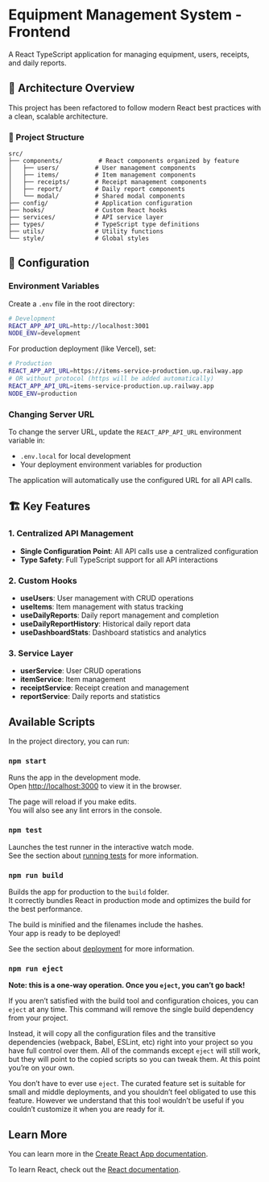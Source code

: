 # Equipment Management System - Frontend

A React TypeScript application for managing equipment, users, receipts, and daily reports.

## 🚀 Architecture Overview

This project has been refactored to follow modern React best practices with a clean, scalable architecture.

### 📁 Project Structure

```
src/
├── components/          # React components organized by feature
│   ├── users/          # User management components
│   ├── items/          # Item management components
│   ├── receipts/       # Receipt management components
│   ├── report/         # Daily report components
│   └── modal/          # Shared modal components
├── config/             # Application configuration
├── hooks/              # Custom React hooks
├── services/           # API service layer
├── types/              # TypeScript type definitions
├── utils/              # Utility functions
└── style/              # Global styles
```

## 🔧 Configuration

### Environment Variables

Create a `.env` file in the root directory:

```bash
# Development
REACT_APP_API_URL=http://localhost:3001
NODE_ENV=development
```

For production deployment (like Vercel), set:
```bash
# Production
REACT_APP_API_URL=https://items-service-production.up.railway.app
# OR without protocol (https will be added automatically)
REACT_APP_API_URL=items-service-production.up.railway.app
NODE_ENV=production
```

### Changing Server URL

To change the server URL, update the `REACT_APP_API_URL` environment variable in:
- `.env.local` for local development
- Your deployment environment variables for production

The application will automatically use the configured URL for all API calls.

## 🏗️ Key Features

### 1. Centralized API Management
- **Single Configuration Point**: All API calls use a centralized configuration
- **Type Safety**: Full TypeScript support for all API interactions

### 2. Custom Hooks
- **useUsers**: User management with CRUD operations
- **useItems**: Item management with status tracking
- **useDailyReports**: Daily report management and completion
- **useDailyReportHistory**: Historical daily report data
- **useDashboardStats**: Dashboard statistics and analytics

### 3. Service Layer
- **userService**: User CRUD operations
- **itemService**: Item management
- **receiptService**: Receipt creation and management
- **reportService**: Daily reports and statistics

## Available Scripts

In the project directory, you can run:

### `npm start`

Runs the app in the development mode.\
Open [http://localhost:3000](http://localhost:3000) to view it in the browser.

The page will reload if you make edits.\
You will also see any lint errors in the console.

### `npm test`

Launches the test runner in the interactive watch mode.\
See the section about [running tests](https://facebook.github.io/create-react-app/docs/running-tests) for more information.

### `npm run build`

Builds the app for production to the `build` folder.\
It correctly bundles React in production mode and optimizes the build for the best performance.

The build is minified and the filenames include the hashes.\
Your app is ready to be deployed!

See the section about [deployment](https://facebook.github.io/create-react-app/docs/deployment) for more information.

### `npm run eject`

**Note: this is a one-way operation. Once you `eject`, you can’t go back!**

If you aren’t satisfied with the build tool and configuration choices, you can `eject` at any time. This command will remove the single build dependency from your project.

Instead, it will copy all the configuration files and the transitive dependencies (webpack, Babel, ESLint, etc) right into your project so you have full control over them. All of the commands except `eject` will still work, but they will point to the copied scripts so you can tweak them. At this point you’re on your own.

You don’t have to ever use `eject`. The curated feature set is suitable for small and middle deployments, and you shouldn’t feel obligated to use this feature. However we understand that this tool wouldn’t be useful if you couldn’t customize it when you are ready for it.

## Learn More

You can learn more in the [Create React App documentation](https://facebook.github.io/create-react-app/docs/getting-started).

To learn React, check out the [React documentation](https://reactjs.org/).
